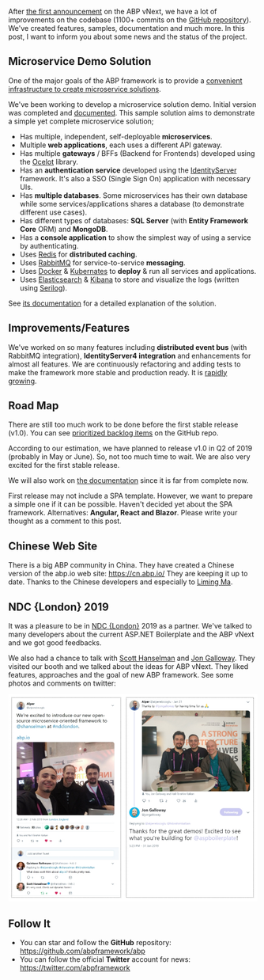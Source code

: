After [the first announcement](https://abp.io/blog/abp/Abp-vNext-Announcement) on the ABP vNext, we have a lot of improvements on the codebase (1100+ commits on the [GitHub repository](https://github.com/abpframework/abp)). We've created features, samples, documentation and much more. In this post, I want to inform you about some news and the status of the project.

## Microservice Demo Solution

One of the major goals of the ABP framework is to provide a [convenient infrastructure to create microservice solutions](https://abp.io/documents/abp/latest/Microservice-Architecture).

We've been working to develop a microservice solution demo. Initial version was completed and [documented](https://abp.io/documents/abp/latest/Samples/Microservice-Demo). This sample solution aims to demonstrate a simple yet complete microservice solution;

- Has multiple, independent, self-deployable **microservices**.
- Multiple **web applications**, each uses a different API gateway.
- Has multiple **gateways** / BFFs (Backend for Frontends) developed using the [Ocelot](https://github.com/ThreeMammals/Ocelot) library.
- Has an **authentication service** developed using the [IdentityServer](https://identityserver.io/) framework. It's also a SSO (Single Sign On) application with necessary UIs.
- Has **multiple databases**. Some microservices has their own database while some services/applications shares a database (to demonstrate different use cases).
- Has different types of databases: **SQL Server** (with **Entity Framework Core** ORM) and **MongoDB**.
- Has a **console application** to show the simplest way of using a service by authenticating.
- Uses [Redis](https://redis.io/) for **distributed caching**.
- Uses [RabbitMQ](https://www.rabbitmq.com/) for service-to-service **messaging**.
- Uses [Docker](https://www.docker.com/) & [Kubernates](https://kubernetes.io/) to **deploy** & run all services and applications.
- Uses [Elasticsearch](https://www.elastic.co/products/elasticsearch) & [Kibana](https://www.elastic.co/products/kibana) to store and visualize the logs (written using [Serilog](https://serilog.net/)).

See [its documentation](https://abp.io/documents/abp/latest/Samples/Microservice-Demo) for a detailed explanation of the solution. 

## Improvements/Features

We've worked on so many features including **distributed event bus** (with RabbitMQ integration), **IdentityServer4 integration** and enhancements for almost all features. We are continuously refactoring and adding tests to make the framework more stable and production ready. It is [rapidly growing](https://github.com/abpframework/abp/graphs/contributors).

## Road Map

There are still too much work to be done before the first stable release (v1.0). You can see [prioritized backlog items](https://github.com/abpframework/abp/issues?q=is%3Aopen+is%3Aissue+milestone%3ABacklog) on the GitHub repo.

According to our estimation, we have planned to release v1.0 in Q2 of 2019 (probably in May or June). So, not too much time to wait. We are also very excited for the first stable release.

We will also work on [the documentation](https://abp.io/documents/abp/latest) since it is far from complete now.

First release may not include a SPA template. However, we want to prepare a simple one if it can be possible. Haven't decided yet about the SPA framework. Alternatives: **Angular, React and Blazor**. Please write your thought as a comment to this post.

## Chinese Web Site

There is a big ABP community in China. They have created a Chinese version of the abp.io web site: https://cn.abp.io/ They are keeping it up to date. Thanks to the Chinese developers and especially to [Liming Ma](https://github.com/maliming).

## NDC {London} 2019

It was a pleasure to be in [NDC {London}](https://ndc-london.com/) 2019 as a partner. We've talked to many developers about the current ASP.NET Boilerplate and the ABP vNext and we got good feedbacks.

We also had a chance to talk with [Scott Hanselman](https://twitter.com/shanselman) and [Jon Galloway](https://twitter.com/jongalloway). They visited our booth and we talked about the ideas for ABP vNext. They liked features, approaches and the goal of new ABP framework. See some photos and comments on twitter: 

![scott-and-jon.png](d92ca39b02b79d5984d739ec266fd43f.png)

## Follow It

* You can star and follow the **GitHub** repository: https://github.com/abpframework/abp
* You can follow the official **Twitter** account for news: https://twitter.com/abpframework